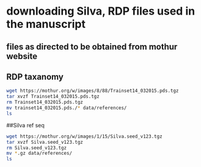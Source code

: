 # downloading Silva, RDP files used in the manuscript

## files as directed to be obtained from mothur website
## RDP taxanomy
```bash
wget https://mothur.org/w/images/8/88/Trainset14_032015.pds.tgz
tar xvzf Trainset14_032015.pds.tgz
rm Trainset14_032015.pds.tgz
mv trainset14_032015.pds./* data/references/
ls
```

##Silva ref seq
```bash
wget https://mothur.org/w/images/1/15/Silva.seed_v123.tgz
tar xvzf Silva.seed_v123.tgz
rm Silva.seed_v123.tgz
mv *.gz data/references/
ls
```
